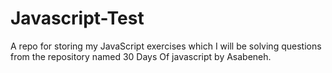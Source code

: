 # Javascript-Test
A repo for storing my JavaScript exercises which I will be solving questions from the repository named 30 Days Of javascript by Asabeneh.
